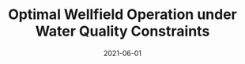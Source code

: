 ---
title: "Optimal Wellfield Operation under Water Quality Constraints"
collection: publications
permalink: /publication/Optimal Wellfield Operation under Water Quality Constraints
date: 2021-06-01
venue: 'Journal of Water Resources Planning and Management'
#paperurl: ''
link: 'https://doi.org/10.1061/(ASCE)WR.1943-5452.0001391'
citation: 'Perelman, G., Ostfeld, A., 2021. Optimal Wellfield Operation under Water Quality Constraints. J. Water Resources Planning and Management 147, 1–14.'
---